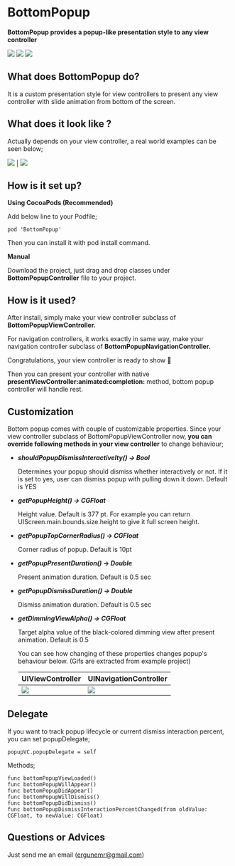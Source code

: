 # BottomPopup

**BottomPopup provides a popup-like presentation style to any view controller**

![](https://img.shields.io/badge/version-0.4.1-blue.svg)
![](https://img.shields.io/badge/platform-ios-lightgrey.svg)
![](https://img.shields.io/badge/Contact-ergunemr%40gmail.com-yellowgreen.svg)

## What does BottomPopup do?
It is a custom presentation style for view controllers to present any view controller with slide animation from bottom of the screen.

## What does it look like ?
Actually depends on your view controller, a real world examples can be seen below;

![](https://media.giphy.com/media/Cjtdn4GdOy4F80voe0/giphy.gif) | ![](https://media.giphy.com/media/58FNuaDbPyyc8IdRtB/giphy.gif)

## How is it set up?

**Using CocoaPods (Recommended)**

Add below line to your Podfile;

```
pod 'BottomPopup'
```

Then you can install it with pod install command.

**Manual**

Download the project, just drag and drop classes under **BottomPopupController** file to your project.

## How is it used?

After install, simply make your view controller subclass of **BottomPopupViewController.**  

For navigation controllers, it works exactly in same way, make your navigation controller subclass of **BottomPopupNavigationController.**

Congratulations, your view controller is ready to show 🎉

Then you can present your controller with native **presentViewController:animated:completion:** method, bottom popup controller will handle rest.

## Customization

Bottom popup comes with couple of customizable properties. Since your view controller subclass of BottomPopupViewController now, **you can override following methods in your view controller** to change behaviour;

* **_shouldPopupDismissInteractivelty() -> Bool_**
  
  Determines your popup should dismiss whether interactively or not. If it is set to yes, user can dismiss popup with pulling down it down. Default is YES
* **_getPopupHeight() -> CGFloat_**
  
  Height value. Default is 377 pt. For example you can return UIScreen.main.bounds.size.height to give it full screen height.
* **_getPopupTopCornerRadius() -> CGFloat_**
  
  Corner radius of popup. Default is 10pt
* **_getPopupPresentDuration() -> Double_**
   
   Present animation duration. Default is 0.5 sec
* **_getPopupDismissDuration() -> Double_**
   
   Dismiss animation duration. Default is 0.5 sec

* **_getDimmingViewAlpha() -> CGFloat_**
   
   Target alpha value of the black-colored dimming view after present animation. Default is 0.5
   
   You can see how changing of these properties changes popup's behaviour below.
   (Gifs are extracted from example project)
    
    UIViewController  | UINavigationController
    --- | ---
    ![](https://media.giphy.com/media/kSbDw36fJUmbDnbcoj/giphy.gif) | ![](https://media.giphy.com/media/kEEduYnDbfS9eC9pXF/giphy.gif)

## Delegate

If you want to track popup lifecycle or current dismiss interaction percent, you can set popupDelegate;

```
popupVC.popupDelegate = self
```

Methods;
```
func bottomPopupViewLoaded()
func bottomPopupWillAppear()
func bottomPopupDidAppear()
func bottomPopupWillDismiss()
func bottomPopupDidDismiss()
func bottomPopupDismissInteractionPercentChanged(from oldValue: CGFloat, to newValue: CGFloat)
```

 ## Questions or Advices
 Just send me an email (ergunemr@gmail.com)